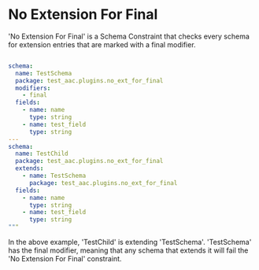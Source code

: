 # No Extension For Final
'No Extension For Final' is a Schema Constraint that checks every schema for extension entries that are marked with a final modifier.

```yaml

schema:
  name: TestSchema
  package: test_aac.plugins.no_ext_for_final
  modifiers:
    - final
  fields:
    - name: name
      type: string
    - name: test_field
      type: string
---
schema:
  name: TestChild
  package: test_aac.plugins.no_ext_for_final
  extends: 
    - name: TestSchema
      package: test_aac.plugins.no_ext_for_final
  fields:
    - name: name
      type: string
    - name: test_field
      type: string
"""
```

In the above example, 'TestChild' is extending 'TestSchema'.  'TestSchema' has the final modifier, meaning that any schema that extends it will fail the 'No Extension For Final' constraint.